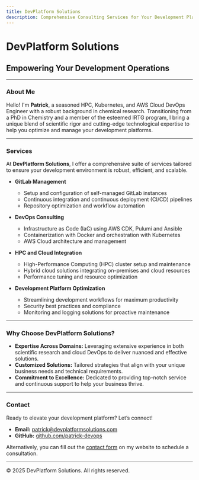 ```yaml
---
title: DevPlatform Solutions
description: Comprehensive Consulting Services for Your Development Platform Needs
---
```


# DevPlatform Solutions

## Empowering Your Development Operations

---

### About Me

Hello! I'm **Patrick**, a seasoned HPC, Kubernetes, and AWS Cloud DevOps Engineer with a robust background in chemical research. Transitioning from a PhD in Chemistry and a member of the esteemed IRTG program, I bring a unique blend of scientific rigor and cutting-edge technological expertise to help you optimize and manage your development platforms.

---

### Services

At **DevPlatform Solutions**, I offer a comprehensive suite of services tailored to ensure your development environment is robust, efficient, and scalable.

- **GitLab Management**
  - Setup and configuration of self-managed GitLab instances
  - Continuous integration and continuous deployment (CI/CD) pipelines
  - Repository optimization and workflow automation

- **DevOps Consulting**
  - Infrastructure as Code (IaC) using AWS CDK, Pulumi and Ansible
  - Containerization with Docker and orchestration with Kubernetes
  - AWS Cloud architecture and management

- **HPC and Cloud Integration**
  - High-Performance Computing (HPC) cluster setup and maintenance
  - Hybrid cloud solutions integrating on-premises and cloud resources
  - Performance tuning and resource optimization

- **Development Platform Optimization**
  - Streamlining development workflows for maximum productivity
  - Security best practices and compliance
  - Monitoring and logging solutions for proactive maintenance

---

### Why Choose DevPlatform Solutions?

- **Expertise Across Domains:** Leveraging extensive experience in both scientific research and cloud DevOps to deliver nuanced and effective solutions.
- **Customized Solutions:** Tailored strategies that align with your unique business needs and technical requirements.
- **Commitment to Excellence:** Dedicated to providing top-notch service and continuous support to help your business thrive.

---

### Contact

Ready to elevate your development platform? Let’s connect!

- **Email:** [patrick@devplatformsolutions.com](mailto:patrick@devplatformsolutions.com)
- **GitHub:** [github.com/patrick-devops](https://github.com/qcserestipy)

Alternatively, you can fill out the [contact form](#) on my website to schedule a consultation.

---

© 2025 DevPlatform Solutions. All rights reserved.
